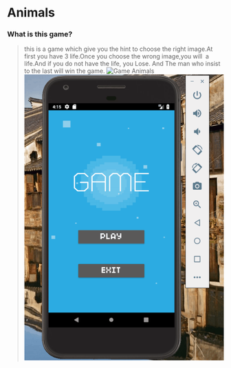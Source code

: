 # Animals

### What is this game?
> this is a game which give you the hint to choose the right image.At first you have 3 life.Once you choose the wrong image,you will  a life.And if you do not have the life, you Lose. And The man who insist to the last will win the game.
![Game Animals](display/demo.gif)
![Game_shot](display/Game_1.3.gif)
